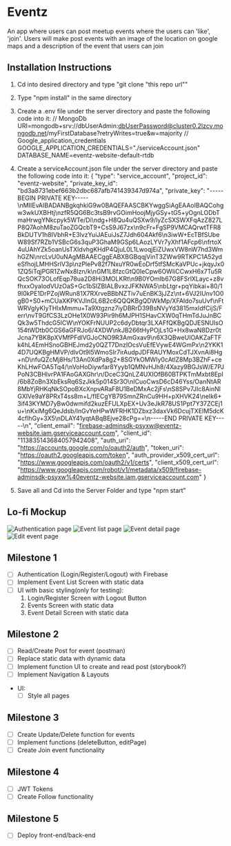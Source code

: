 # Eventz

An app where users can post meetup events where the users can 'like', 'join'. Users will make post events with an image of the location on google maps and a description of the event that users can join

## Installation Instructions
  1. Cd into desired directory and type "git clone "this repo url""
  2. Type "npm install" in the same directory
  3. Create a .env file under the server directory and paste the following code into it:
    // MongoDb
    URI=mongodb+srv://dbUserAdmin:dbUserPassword@cluster0.2lzcv.mongodb.net/myFirstDatabase?retryWrites=true&w=majority
    // Google_application_credentials
    GOOGLE_APPLICATION_CREDENTIALS="./serviceAccount.json"
    DATABASE_NAME=eventz-website-default-rtdb
  4. Create a serviceAccount.json file under the server directory and paste the following code into it:
{
  "type": "service_account",
  "project_id": "eventz-website",
  "private_key_id": "bd3a8731ebef663b2dbc687afb741439347d974a",
  "private_key": "-----BEGIN PRIVATE KEY-----\nMIIEvAIBADANBgkqhkiG9w0BAQEFAASCBKYwggSiAgEAAoIBAQCohgw3wkUXBHtj\nzfR5QG6Bc3tsB9rvGOimHoojMjyGSy+tG5+yOgnLODbTmaHrwgYNkcpyk5WTe/Di\ndg+H8Qu4uQSXw9/lyZcSXSWXFqAzZ827LP8Q7AohM8zuTaoZGQcbT9+CsS9J67zx\n9cFr+FgSP9VMCAQrwtTFR8BkDUTV1h8IVbhR+E3lvzYuiJAEuiJsZ7Jdh604Akf6\n3iwW+EcTBfSUbeW89Sf7RZb1VSBcG6s3quP3GhaM9GSp6LAozLYVr7yXhf1AFcp6\nfrtoX4uUAhYZk5oanUsTXIdvhgKHdP4QjuL0L1LwoqjEiZUwxVW8nW7hd3WmhGZN\nrcLvU0uNAgMBAAECggEABXBGBqqjVinT3ZWw9RTKPC1A52ydeSfhojLMHHSrlV3p\nzPlePv82f7NxuYR0wEoDrf5tfSMcKaVPUc+jkqyJx01ZQ5iTqjPGR1ZwNx8Izn/k\nGM1L8fzcGtQ0IeCpw6OWIiCCwxH6x7Tu5RQcSOK73OLofEqp78ua2D8Hi3MOLKRt\n9B0YOmIb67G8FSrlXLayc+z8vfhxxOyaIodVUzOaS+Gc1bSlZBIALBvxzJFKNWA5\nbLtgr+pqYibkai+80/19I0kPE1DrPZojWRun81X7RXrveBBbNZTiv7uEnBK3jJZz\nt+6VJ2IUnv1O0gB0+S0+mCUaXKPKVJInGL6B2c6QQQKBgQDWkMp/XFAIdo7suUvf\nFtWRVglyKlyTHlxMmmu+Ta9Xtgznz7iyDBRrD39BsNVyYd3815mxIdfCijS/Ferr\nvT9GfCS3LzOHe1X0W93Pir9h6MJPH1SHavCXW0qTHmTdJuJnBCQk3w5ThdcG5ICW\nYOKFrNUUP2c6dyDbtqr3LXAFfQKBgQDJESNUIsO154tWDtb0CGS6aGFRJo6/4XDW\nkJB266tHyPOjLs1G+Hx8waN8Dzr0tJcna7YBK8pXVMfPFdlVGJoCNO9R3AmGxav9\n6X3QBweUIOAKZaFTFk4hL4EmHSnoGBHEJmd2y0QZT7DnzIOcsVuEfEVywE4WGmPx\n2YKK14D7UQKBgHMVP/dlvOt9I5WmoSIr7irAudpJDFRAUYMoxCdTJXvnAi8Hg+nD\nfuQZcMj8Hs/13An0XdPa8g2+8SGYkOMWIy0cAtlZ8Mp3BZhF+ceKhLHwFOA5Tq4/\nVoHoDiywfar8Yyyb1QMNvHJh8/4Xazy9BGJsW/E7PJPoN3CBHlvrPA1FAoGAXGhr\n/DceC3QnLZ4UXIOfB60BTPKTmMxbt8EpI/6b8ZoBn3XbEksRq6SzJkk5p014Sr3O\nICuoCwsD6cD46Yss/OanNtAR8MbYjRHKqNkSOpoBXcXnpvARaF8U1BeDMxAc2jFs\nS8SPv7JIc8AinNlGXlVe9aY8PRxT4ss8m+L/fIECgYB79SmnZRnCu9HH+pXHVK24\neIk6+3if43KYMD7yBw0dwmifd2kuzEFULXpEX+Uv3eJkR78US1Ppt7Y37ZCEj1u+\nKxiMg6QeJdsb/InGvYeHPwWFRHK1DZbxz3daxVk6DcujTXEIM5dcK4cflhGy+3X5\nDLAY41yqtABqBEjve28cPg==\n-----END PRIVATE KEY-----\n",
  "client_email": "firebase-adminsdk-psyxw@eventz-website.iam.gserviceaccount.com",
  "client_id": "113835143684057942408",
  "auth_uri": "https://accounts.google.com/o/oauth2/auth",
  "token_uri": "https://oauth2.googleapis.com/token",
  "auth_provider_x509_cert_url": "https://www.googleapis.com/oauth2/v1/certs",
  "client_x509_cert_url": "https://www.googleapis.com/robot/v1/metadata/x509/firebase-adminsdk-psyxw%40eventz-website.iam.gserviceaccount.com"
}

  5. Save all and Cd into the Server Folder and type "npm start"



## Lo-fi Mockup

![Authentication page](https://i.imgur.com/oT4X6MO.png)
![Event list page](https://i.imgur.com/xZ7e8Ir.png)
![Event detail page](https://i.imgur.com/hQJroWj.png)
![Edit event page](https://i.imgur.com/vnIVGu1.png)

## Milestone 1

- [ ] Authentication (Login/Register/Logout) with Firebase
- [ ] Implement Event List Screen with static data
- [ ] UI with basic styling(only for testing):
  1. Login/Register Screen with Logout Button
  2. Events Screen with static data
  3. Event Detail Screen with static data

## Milestone 2

- [ ] Read/Create Post for event (postman)
- [ ] Replace static data with dynamic data
- [ ] Implement function UI to create and read post (storybook?)
- [ ] Implement Navigation & Layouts

- UI:
  - [ ] Style all pages

## Milestone 3

- [ ] Create Update/Delete function for events
- [ ] Implement functions (deleteButton, editPage)
- [ ] Create Join event functionality

## Milestone 4

- [ ] JWT Tokens
- [ ] Create Follow functionality

## Milestone 5

- [ ] Deploy front-end/back-end
